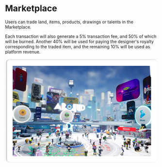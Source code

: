 # Marketplace

Users can trade land, items, products, drawings or talents in the Marketplace.&#x20;

Each transaction will also generate a 5% transaction fee, and 50% of which will be burned. Another 40% will be used for paying the designer's royalty corresponding to the traded item, and the remaining 10% will be used as platform revenue.



![](<../.gitbook/assets/image (5).png>)
